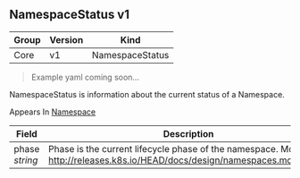 ## NamespaceStatus v1

Group        | Version     | Kind
------------ | ---------- | -----------
Core | v1 | NamespaceStatus

> Example yaml coming soon...



NamespaceStatus is information about the current status of a Namespace.

<aside class="notice">
Appears In  <a href="#namespace-v1">Namespace</a> </aside>

Field        | Description
------------ | -----------
phase <br /> *string* | Phase is the current lifecycle phase of the namespace. More info: http://releases.k8s.io/HEAD/docs/design/namespaces.md#phases

